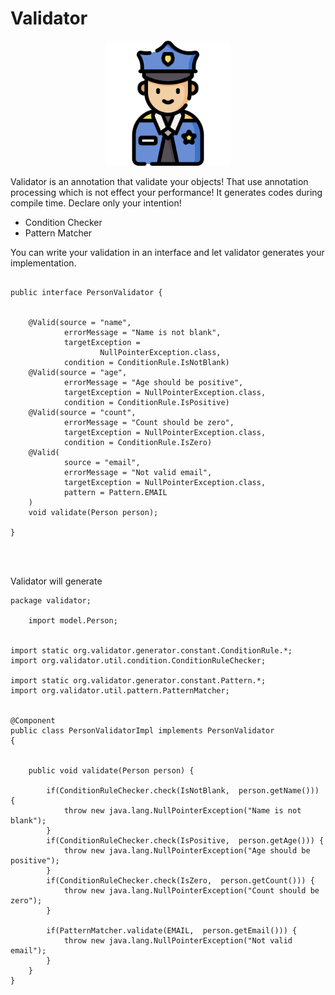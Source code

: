 # Validator 

<p align="center">
<img src="./validator.svg" width="200">
 </p>

Validator is an annotation that validate your objects! That use annotation processing which is not effect your performance! It generates codes during compile time.
Declare only your intention!


- Condition Checker
- Pattern Matcher


You can write your validation in an interface and let validator generates your implementation.
```

public interface PersonValidator {


    @Valid(source = "name",
            errorMessage = "Name is not blank",
            targetException =
                    NullPointerException.class,
            condition = ConditionRule.IsNotBlank)
    @Valid(source = "age",
            errorMessage = "Age should be positive",
            targetException = NullPointerException.class,
            condition = ConditionRule.IsPositive)
    @Valid(source = "count",
            errorMessage = "Count should be zero",
            targetException = NullPointerException.class,
            condition = ConditionRule.IsZero)
    @Valid(
            source = "email",
            errorMessage = "Not valid email",
            targetException = NullPointerException.class,
            pattern = Pattern.EMAIL
    )
    void validate(Person person);

}


            
```


Validator will generate


```
package validator;

    import model.Person;


import static org.validator.generator.constant.ConditionRule.*;
import org.validator.util.condition.ConditionRuleChecker;

import static org.validator.generator.constant.Pattern.*;
import org.validator.util.pattern.PatternMatcher;


@Component
public class PersonValidatorImpl implements PersonValidator
{


    public void validate(Person person) {

        if(ConditionRuleChecker.check(IsNotBlank,  person.getName())) {
            throw new java.lang.NullPointerException("Name is not blank");
        }
        if(ConditionRuleChecker.check(IsPositive,  person.getAge())) {
            throw new java.lang.NullPointerException("Age should be positive");
        }
        if(ConditionRuleChecker.check(IsZero,  person.getCount())) {
            throw new java.lang.NullPointerException("Count should be zero");
        }

        if(PatternMatcher.validate(EMAIL,  person.getEmail())) {
            throw new java.lang.NullPointerException("Not valid email");
        }
    }
}

```
